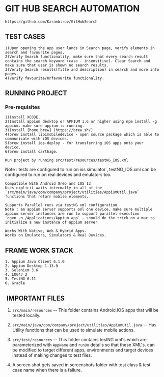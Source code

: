 # GIT HUB SEARCH AUTOMATION

`https://github.com/Karambirov/GitHubSearch`

## TEST CASES 

```
1)Upon opening the app user lands in Search page, verify elements in search and favourite pages.  
2)Verify Search functionality, make sure that every search result contains the search keyword (case - insensitive). Clear Search and make sure that user is shown no search results.  
3)Verify Search results(Title and description) in search and more info pages.  
4)Verify favourite/Unfavourite functionality.
```


## RUNNING PROJECT

### Pre-requisites

```
1)Install XCODE.  
2)Install appium desktop or APPIUM 1.6 or higher using npm install -g appium. make sure appium is running.  
3)Install [home brew] (https://brew.sh/)  
4)brew install libimobiledevice - open source package which is able to communicate with iOS devices.  
5)brew install ios-deploy - for transferring iOS apps onto your device.  
6)brew install carthage.  
```

`Run project by running src/test/resources/testNG_IOS.xml`  

Note : tests are configured to run on ios simulator , testNG_IOS.xml can be configured to run on real devices and emulators too.





```
Compatible With Android Oreo and IOS 12
Uses explicit waits internally in all of the `src/main/java/com/company/project/utilities/AppiumUtil.java` functions that return mobile elements.  
  
Supports Parallel runs via testNG xml configuration  
Note : an appium server supports onl one device, make sure multiple appium server instances are run to support parallel execution
`open -n /Applications/Appium.app` - should do the trick on a mac to initialize a new instance of appium server

Works With Native, Web & Hybrid Apps.
Works on Emulators, Simulators & Real Devices.
```

##  FRAME WORK STACK 
```
1. Appium Java Client 6.1.0
2. Appium Desktop 1.13.0
3. Selenium 3.6
4. LOG4J 2  
5. TestNG 6.11
6. Gradle
```


##  IMPORTANT FILES  

1. `src/main/resources` -- This folder contains Android,IOS apps that will be tested locally.   
 
2. `src/main/java/com/company/project/utilities/AppiumUtil.java` -- Has Utility functions that can be used to simulate mobile actions.  

3. `src/test/resources` --  This folder contains testNG xml's which are parameterized with `AppName` and `runOn` details so that these XML's.
can be modified to target different apps, environments and target devices instead of making changes to test files.

4. A screen shot gets saved in screenshots folder with test class & test case name when there is a failure. 


